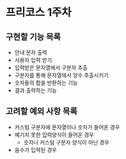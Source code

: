 # 프리코스 1주차

## 구현할 기능 목록

- 안내 문자 출력
- 사용자 입력 받기
- 입력받은 문자열에서 구분자 추출
- 구분자를 통해 문자열에서 양수 추출시키기
- 숫자들의 합을 반환하는 기능
- 결과 출력하는 기능


## 고려할 예외 사항 목록
- 커스텀 구분자에 문자열이나 숫자가 들어온 경우
- 예기치 못한 입력양식이 들어온 경우
  - 숫자나 커스텀 구분자 양식이 아닌 경우
- 음수가 입력된 경우


